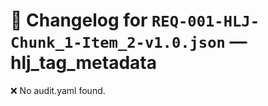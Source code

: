# 📝 Changelog for `REQ-001-HLJ-Chunk_1-Item_2-v1.0.json` — **hlj_tag_metadata**

❌ No audit.yaml found.

